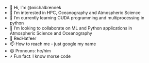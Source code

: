 - 👋 Hi, I’m @michalbrennek
- 👀 I’m interested in HPC, Oceanography and Atmospheric Science
- 🌱 I’m currently learning CUDA programming and multiprocessing in python 
- 💞️ I’m looking to collaborate on ML and Python applications in Atmospheric Science and Oceanography
- 🐧 RedHat'eer
- 📫 How to reach me - just google my name
- 😄 Pronouns: he/him
- ⚡ Fun fact: I know morse code

<!---
michalbrennek/michalbrennek is a ✨ special ✨ repository because its `README.md` (this file) appears on your GitHub profile.
You can click the Preview link to take a look at your changes.
--->
